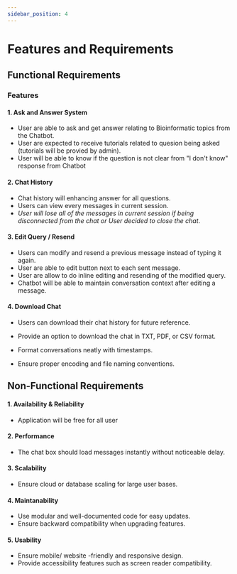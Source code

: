 ```yaml
---
sidebar_position: 4
---
```


# Features and Requirements

## Functional Requirements

### Features

#### 1. Ask and Answer System

- User are able to ask and get answer relating to Bioinformatic topics from the Chatbot.
- User are expected to receive tutorials related to quesion being asked (tutorials will be provied by admin).
- User will be able to know if the question is not clear from "I don't know" response from Chatbot

#### 2. Chat History
- Chat history will enhancing answer for all questions.
- Users can view every messages in current session.
- *User will lose all of the messages in current session if being disconnected from the chat or User decided to close the chat*.







#### 3. Edit Query / Resend
- Users can modify and resend a previous message instead of typing it again.
- User are able to edit button next to each sent message.
- User are allow to do inline editing and resending of the modified query.
- Chatbot will be able to maintain conversation context after editing a message.

#### 4. Download Chat
- Users can download their chat history for future reference.


- Provide an option to download the chat in TXT, PDF, or CSV format.
- Format conversations neatly with timestamps.
- Ensure proper encoding and file naming conventions.


## Non-Functional Requirements

#### 1. Availability & Reliability
- Application will be free for all user


#### 2. Performance
- The chat box should load messages instantly without noticeable delay.

#### 3. Scalability

- Ensure cloud or database scaling for large user bases.

#### 4. Maintanability
- Use modular and well-documented code for easy updates.
- Ensure backward compatibility when upgrading features.

#### 5. Usability
- Ensure mobile/ website -friendly and responsive design.
- Provide accessibility features such as screen reader compatibility.



